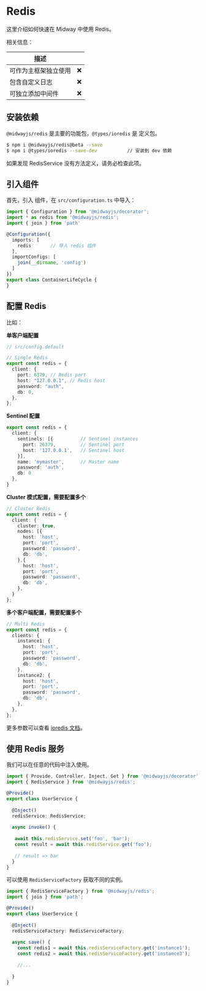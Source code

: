 # Redis

这里介绍如何快速在 Midway 中使用 Redis。



相关信息：

| 描述                 |      |
| -------------------- | ---- |
| 可作为主框架独立使用 | ❌    |
| 包含自定义日志       | ❌    |
| 可独立添加中间件     | ❌    |




## 安装依赖


`@midwayjs/redis` 是主要的功能包，`@types/ioredis` 是 定义包。
```bash
$ npm i @midwayjs/redis@beta --save
$ npm i @types/ioredis --save-dev			// 安装到 dev 依赖
```
如果发现 RedisService 没有方法定义，请务必检查此项。


## 引入组件


首先，引入 组件，在 `src/configuration.ts` 中导入：
```typescript
import { Configuration } from '@midwayjs/decorator';
import * as redis from '@midwayjs/redis';	
import { join } from 'path'

@Configuration({
  imports: [
    redis		// 导入 redis 组件
  ],
  importConfigs: [
    join(__dirname, 'config')
  ]
})
export class ContainerLifeCycle {
}
```


## 配置 Redis


比如：


**单客户端配置**
```typescript
// src/config.default

// Single Redis
export const redis = {
  client: {
    port: 6379, // Redis port
    host: "127.0.0.1", // Redis host
    password: "auth",
    db: 0,
  },
};
```
**Sentinel 配置**
```typescript
export const redis = {
  client: {
    sentinels: [{          // Sentinel instances
      port: 26379,         // Sentinel port
      host: '127.0.0.1',   // Sentinel host
    }],
    name: 'mymaster',      // Master name
    password: 'auth',
    db: 0
  },
}
```


**Cluster 模式配置，需要配置多个**
```typescript
// Cluster Redis
export const redis = {
  client: {
  	cluster: true,
    nodes: [{
      host: 'host',
      port: 'port',
      password: 'password',
      db: 'db',
    },{
      host: 'host',
      port: 'port',
      password: 'password',
      db: 'db',
    },
  }
};
```

**多个客户端配置，需要配置多个**
```typescript
// Multi Redis
export const redis = {
  clients: {
    instance1: {
      host: 'host',
      port: 'port',
      password: 'password',
      db: 'db',
    },
    instance2: {
      host: 'host',
      port: 'port',
      password: 'password',
      db: 'db',
    },
  },
};
```
更多参数可以查看 [ioredis 文档](https://github.com/luin/ioredis/blob/master/API.md#new_Redis_new)。


## 使用 Redis 服务


我们可以在任意的代码中注入使用。
```typescript
import { Provide, Controller, Inject, Get } from '@midwayjs/decorator';
import { RedisService } from '@midwayjs/redis';

@Provide()
export class UserService {
  
  @Inject()
  redisService: RedisService;
  
  async invoke() {
    
   await this.redisService.set('foo', 'bar');
   const result = await this.redisService.get('foo');
   
   // result => bar
  }
}
```


可以使用 `RedisServiceFactory` 获取不同的实例。
```typescript
import { RedisServiceFactory } from '@midwayjs/redis';
import { join } from 'path';

@Provide()
export class UserService {
  
  @Inject()
  redisServiceFactory: RedisServiceFactory;
  
  async save() {
    const redis1 = await this.redisServiceFactory.get('instance1');
    const redis2 = await this.redisServiceFactory.get('instance3');
    
    //...
   
  }
}
```

